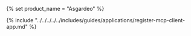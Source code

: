 {% set product_name = "Asgardeo" %}

{% include "../../../../../includes/guides/applications/register-mcp-client-app.md" %}
